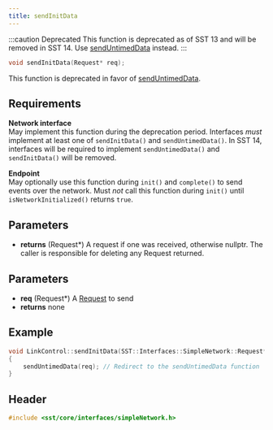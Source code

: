 ```yaml
---
title: sendInitData
---
```


:::caution Deprecated
This function is deprecated as of SST 13 and will be removed in SST 14. Use [sendUntimedData](sendUntimedData) instead.
:::

```cpp
void sendInitData(Request* req);
```

This function is deprecated in favor of [sendUntimedData](sendUntimedData).

## Requirements
**Network interface** &nbsp;  
May implement this function during the deprecation period. Interfaces *must* implement at least one of `sendInitData()` and `sendUntimedData()`. In SST 14, interfaces will be required to implement `sendUntimedData()` and `sendInitData()` will be removed.

**Endpoint** &nbsp;  
May optionally use this function during `init()` and `complete()` to send events over the network. Must *not* call this function during `init()` until `isNetworkInitialized()` returns `true`.

## Parameters
* **returns** (Request*) A request if one was received, otherwise nullptr. The caller is responsible for deleting any Request returned.

## Parameters
* **req** (Request*) A [Request](Request) to send
* **returns** none


## Example
<!--- SOURCE_CODE: sst-elements/src/sst/elements/merlin/interfaces/linkControl.cc --->
```cpp title="Excerpt from sst-elements/src/sst/elements/merlin/interfaces/linkControl.cc"
void LinkControl::sendInitData(SST::Interfaces::SimpleNetwork::Request* req)
{
    sendUntimedData(req); // Redirect to the sendUntimedData function
}
```

## Header
```cpp
#include <sst/core/interfaces/simpleNetwork.h>
```
